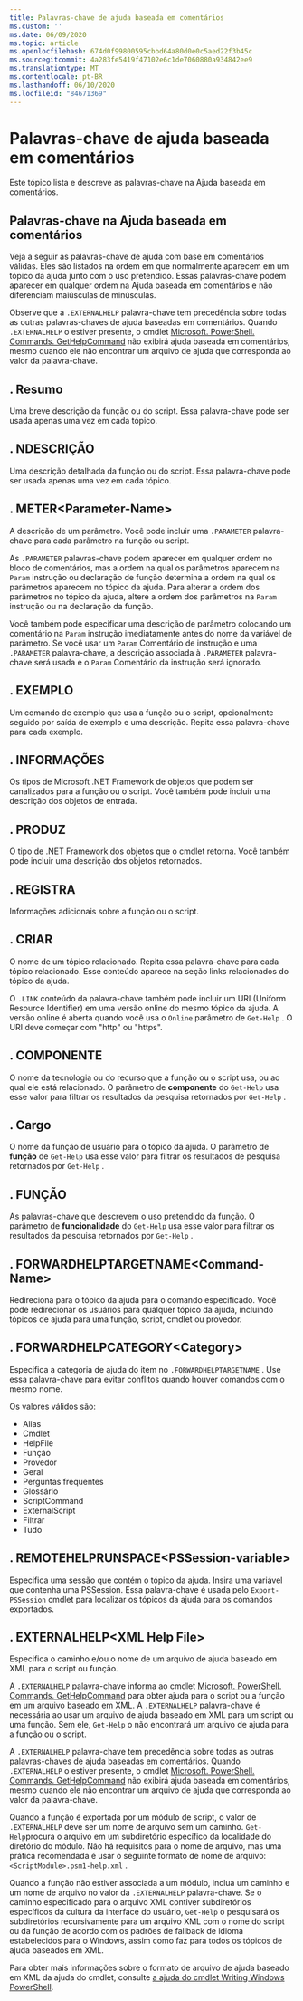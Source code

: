 ```yaml
---
title: Palavras-chave de ajuda baseada em comentários
ms.custom: ''
ms.date: 06/09/2020
ms.topic: article
ms.openlocfilehash: 674d0f99800595cbbd64a80d0e0c5aed22f3b45c
ms.sourcegitcommit: 4a283fe5419f47102e6c1de7060880a934842ee9
ms.translationtype: MT
ms.contentlocale: pt-BR
ms.lasthandoff: 06/10/2020
ms.locfileid: "84671369"
---
```

# <a name="comment-based-help-keywords"></a>Palavras-chave de ajuda baseada em comentários

Este tópico lista e descreve as palavras-chave na Ajuda baseada em comentários.

## <a name="keywords-in-comment-based-help"></a>Palavras-chave na Ajuda baseada em comentários

Veja a seguir as palavras-chave de ajuda com base em comentários válidas. Eles são listados na ordem em que normalmente aparecem em um tópico da ajuda junto com o uso pretendido. Essas palavras-chave podem aparecer em qualquer ordem na Ajuda baseada em comentários e não diferenciam maiúsculas de minúsculas.

Observe que a `.EXTERNALHELP` palavra-chave tem precedência sobre todas as outras palavras-chaves de ajuda baseadas em comentários.
Quando `.EXTERNALHELP` o estiver presente, o cmdlet [Microsoft. PowerShell. Commands. GetHelpCommand](/dotnet/api/Microsoft.PowerShell.Commands.gethelpcommand) não exibirá ajuda baseada em comentários, mesmo quando ele não encontrar um arquivo de ajuda que corresponda ao valor da palavra-chave.

## <a name="synopsis"></a>. Resumo

Uma breve descrição da função ou do script. Essa palavra-chave pode ser usada apenas uma vez em cada tópico.

## <a name="description"></a>. NDESCRIÇÃO

Uma descrição detalhada da função ou do script. Essa palavra-chave pode ser usada apenas uma vez em cada tópico.

## <a name="parameter-parameter-name"></a>. METER\<Parameter-Name>

A descrição de um parâmetro. Você pode incluir uma `.PARAMETER` palavra-chave para cada parâmetro na função ou script.

As `.PARAMETER` palavras-chave podem aparecer em qualquer ordem no bloco de comentários, mas a ordem na qual os parâmetros aparecem na `Param` instrução ou declaração de função determina a ordem na qual os parâmetros aparecem no tópico da ajuda. Para alterar a ordem dos parâmetros no tópico da ajuda, altere a ordem dos parâmetros na `Param` instrução ou na declaração da função.

Você também pode especificar uma descrição de parâmetro colocando um comentário na `Param` instrução imediatamente antes do nome da variável de parâmetro. Se você usar um `Param` Comentário de instrução e uma `.PARAMETER` palavra-chave, a descrição associada à `.PARAMETER` palavra-chave será usada e o `Param` Comentário da instrução será ignorado.

## <a name="example"></a>. EXEMPLO

Um comando de exemplo que usa a função ou o script, opcionalmente seguido por saída de exemplo e uma descrição. Repita essa palavra-chave para cada exemplo.

## <a name="inputs"></a>. INFORMAÇÕES

Os tipos de Microsoft .NET Framework de objetos que podem ser canalizados para a função ou o script. Você também pode incluir uma descrição dos objetos de entrada.

## <a name="outputs"></a>. PRODUZ

O tipo de .NET Framework dos objetos que o cmdlet retorna. Você também pode incluir uma descrição dos objetos retornados.

## <a name="notes"></a>. REGISTRA

Informações adicionais sobre a função ou o script.

## <a name="link"></a>. CRIAR

O nome de um tópico relacionado. Repita essa palavra-chave para cada tópico relacionado. Esse conteúdo aparece na seção links relacionados do tópico da ajuda.

O `.LINK` conteúdo da palavra-chave também pode incluir um URI (Uniform Resource Identifier) em uma versão online do mesmo tópico da ajuda. A versão online é aberta quando você usa o `Online` parâmetro de `Get-Help` . O URI deve começar com "http" ou "https".

## <a name="component"></a>. COMPONENTE

O nome da tecnologia ou do recurso que a função ou o script usa, ou ao qual ele está relacionado.
O parâmetro de **componente** do `Get-Help` usa esse valor para filtrar os resultados da pesquisa retornados por `Get-Help` .

## <a name="role"></a>. Cargo

O nome da função de usuário para o tópico da ajuda. O parâmetro de **função** de `Get-Help` usa esse valor para filtrar os resultados de pesquisa retornados por `Get-Help` .

## <a name="functionality"></a>. FUNÇÃO

As palavras-chave que descrevem o uso pretendido da função. O parâmetro de **funcionalidade** do `Get-Help` usa esse valor para filtrar os resultados da pesquisa retornados por `Get-Help` .

## <a name="forwardhelptargetname-command-name"></a>. FORWARDHELPTARGETNAME\<Command-Name>

Redireciona para o tópico da ajuda para o comando especificado. Você pode redirecionar os usuários para qualquer tópico da ajuda, incluindo tópicos de ajuda para uma função, script, cmdlet ou provedor.

## <a name="forwardhelpcategory-category"></a>. FORWARDHELPCATEGORY\<Category>

Especifica a categoria de ajuda do item no `.FORWARDHELPTARGETNAME` . Use essa palavra-chave para evitar conflitos quando houver comandos com o mesmo nome.

Os valores válidos são:

- Alias
- Cmdlet
- HelpFile
- Função
- Provedor
- Geral
- Perguntas frequentes
- Glossário
- ScriptCommand
- ExternalScript
- Filtrar
- Tudo

## <a name="remotehelprunspace-pssession-variable"></a>. REMOTEHELPRUNSPACE\<PSSession-variable>

Especifica uma sessão que contém o tópico da ajuda. Insira uma variável que contenha uma PSSession. Essa palavra-chave é usada pelo `Export-PSSession` cmdlet para localizar os tópicos da ajuda para os comandos exportados.

## <a name="externalhelp-xml-help-file"></a>. EXTERNALHELP\<XML Help File>

Especifica o caminho e/ou o nome de um arquivo de ajuda baseado em XML para o script ou função.

A `.EXTERNALHELP` palavra-chave informa ao cmdlet [Microsoft. PowerShell. Commands. GetHelpCommand](/dotnet/api/Microsoft.PowerShell.Commands.gethelpcommand) para obter ajuda para o script ou a função em um arquivo baseado em XML. A `.EXTERNALHELP` palavra-chave é necessária ao usar um arquivo de ajuda baseado em XML para um script ou uma função. Sem ele, `Get-Help` o não encontrará um arquivo de ajuda para a função ou o script.

A `.EXTERNALHELP` palavra-chave tem precedência sobre todas as outras palavras-chaves de ajuda baseadas em comentários. Quando `.EXTERNALHELP` o estiver presente, o cmdlet [Microsoft. PowerShell. Commands. GetHelpCommand](/dotnet/api/Microsoft.PowerShell.Commands.gethelpcommand) não exibirá ajuda baseada em comentários, mesmo quando ele não encontrar um arquivo de ajuda que corresponda ao valor da palavra-chave.

Quando a função é exportada por um módulo de script, o valor de `.EXTERNALHELP` deve ser um nome de arquivo sem um caminho. `Get-Help`procura o arquivo em um subdiretório específico da localidade do diretório do módulo. Não há requisitos para o nome de arquivo, mas uma prática recomendada é usar o seguinte formato de nome de arquivo: `<ScriptModule>.psm1-help.xml` .

Quando a função não estiver associada a um módulo, inclua um caminho e um nome de arquivo no valor da `.EXTERNALHELP` palavra-chave. Se o caminho especificado para o arquivo XML contiver subdiretórios específicos da cultura da interface do usuário, `Get-Help` o pesquisará os subdiretórios recursivamente para um arquivo XML com o nome do script ou da função de acordo com os padrões de fallback de idioma estabelecidos para o Windows, assim como faz para todos os tópicos de ajuda baseados em XML.

Para obter mais informações sobre o formato de arquivo de ajuda baseado em XML da ajuda do cmdlet, consulte [a ajuda do cmdlet Writing Windows PowerShell](./writing-help-for-windows-powershell-cmdlets.md).
